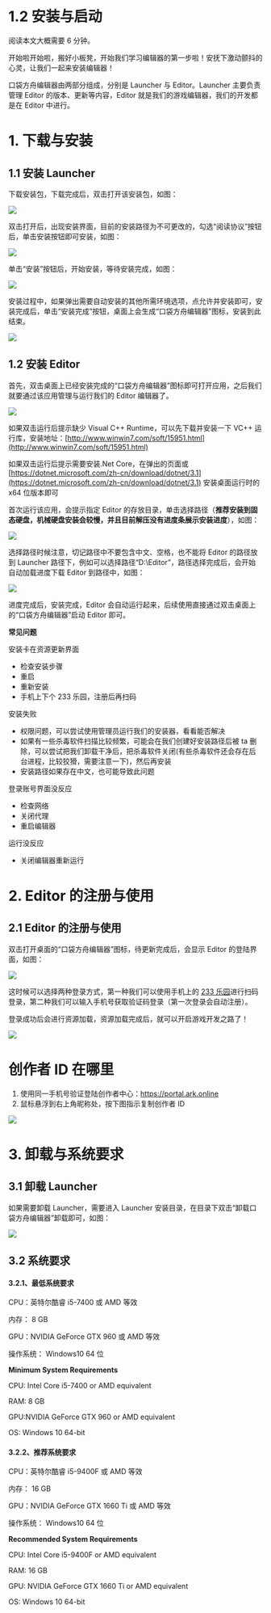 # 1.2 安装与启动

阅读本文大概需要 6 分钟。

开始啦开始啦，搬好小板凳，开始我们学习编辑器的第一步啦！安抚下激动颤抖的心灵，让我们一起来安装编辑器！

口袋方舟编辑器由两部分组成，分别是 Launcher 与 Editor。Launcher 主要负责管理 Editor 的版本、更新等内容，Editor 就是我们的游戏编辑器，我们的开发都是在 Editor 中进行。

# 1. 下载与安装

## 1.1 安装 Launcher

下载安装包，下载完成后，双击打开该安装包，如图：

![](https://wstatic-a1.233leyuan.com/productdocs/static/boxcnb0lkWXj1UGDa0GdA4zX8Lh.png)

双击打开后，出现安装界面，目前的安装路径为不可更改的，勾选“阅读协议”按钮后，单击安装按钮即可安装，如图：

![](https://wstatic-a1.233leyuan.com/productdocs/static/boxcnKL912raNmbx79FpTwNnbeM.png)

单击“安装”按钮后，开始安装，等待安装完成，如图：

![](https://wstatic-a1.233leyuan.com/productdocs/static/boxcnhqpkDdbJKEKGRSNU3KTrad.png)

安装过程中，如果弹出需要自动安装的其他所需环境选项，点允许并安装即可，安装完成后，单击“安装完成”按钮，桌面上会生成“口袋方舟编辑器”图标，安装到此结束。

![](https://wstatic-a1.233leyuan.com/productdocs/static/boxcn4JK4iqDxikVLmst5PMGSnO.png)

## 1.2 安装 Editor

首先，双击桌面上已经安装完成的“口袋方舟编辑器”图标即可打开应用，之后我们就要通过该应用管理与运行我们的 Editor 编辑器了。

![](https://wstatic-a1.233leyuan.com/productdocs/static/boxcnzKtl8MvwTRJdcM5qSq0P2e.png)

如果双击运行后提示缺少 Visual C++ Runtime，可以先下载并安装一下 VC++ 运行库，安装地址：[http://www.winwin7.com/soft/15951.html](http://www.winwin7.com/soft/15951.html)

如果双击运行后提示需要安装.Net Core，在弹出的页面或 [https://dotnet.microsoft.com/zh-cn/download/dotnet/3.1](https://dotnet.microsoft.com/zh-cn/download/dotnet/3.1) 安装桌面运行时的 x64 位版本即可

首次运行该应用，会提示指定 Editor 的存放目录，单击选择路径（<strong>推荐安装到固态硬盘</strong><strong>，机械硬盘安装会较慢，并且目前解压没有进度条展示安装进度</strong>），如图：

![](https://wstatic-a1.233leyuan.com/productdocs/static/boxcnByNqfJCCpSQ6y1WsREZk2d.png)

选择路径时候注意，切记路径中不要包含中文、空格，也不能将 Editor 的路径放到 Launcher 路径下，例如可以选择路径“D:\Editor”，路径选择完成后，会开始自动加载进度下载 Editor 到路径中，如图：

![](https://wstatic-a1.233leyuan.com/productdocs/static/boxcnOal7UqsyI3Rk1bvOMaYlqd.png)

进度完成后，安装完成，Editor 会自动运行起来，后续使用直接通过双击桌面上的“口袋方舟编辑器”启动 Editor 即可。

<strong>常见问题</strong>

安装卡在资源更新界面

- 检查安装步骤
- 重启
- 重新安装
- 手机上下个 233 乐园，注册后再扫码

安装失败

- 权限问题，可以尝试使用管理员运行我们的安装器，看看能否解决
- 如果有一些杀毒软件扫描比较频繁，可能会在我们创建好安装路径后被 ta 删除，可以尝试把我们卸载干净后，把杀毒软件关闭(有些杀毒软件还会存在后台进程，比较狡猾，需要注意一下)，然后再安装
- 安装路径如果存在中文，也可能导致此问题

登录账号界面没反应

- 检查网络
- 关闭代理
- 重启编辑器

运行没反应

- 关闭编辑器重新运行

# 2. Editor 的注册与使用

## 2.1 Editor 的注册与使用

双击打开桌面的“口袋方舟编辑器”图标，待更新完成后，会显示 Editor 的登陆界面，如图：

![](https://wstatic-a1.233leyuan.com/productdocs/static/boxcn5YniD8Moa910EmWhKUcU1g.png)

这时候可以选择两种登录方式，第一种我们可以使用手机上的 [233 乐园](https://www.233leyuan.com/)进行扫码登录，第二种我们可以输入手机号获取验证码登录（第一次登录会自动注册）。

登录成功后会进行资源加载，资源加载完成后，就可以开启游戏开发之路了！

![](https://wstatic-a1.233leyuan.com/productdocs/static/boxcnvw5CJ83xlki0AgCitgu4ic.png)

# 创作者 ID 在哪里

1. 使用同一手机号验证登陆创作者中心：https://portal.ark.online
2. 鼠标悬浮到右上角昵称处，按下图指示复制创作者 ID

![](https://wstatic-a1.233leyuan.com/productdocs/static/boxcnoo3cnNgm4jC0ktEEQ1EN8c.jpeg)

# 3. 卸载与系统要求

## 3.1 卸载 Launcher

如果需要卸载 Launcher，需要进入 Launcher 安装目录，在目录下双击“卸载口袋方舟编辑器”卸载即可，如图：

![](https://wstatic-a1.233leyuan.com/productdocs/static/boxcndhEDSTxc3ViRWibCQ0SZKf.png)

## 3.2 系统要求

#### 3.2.1、最低系统要求

CPU：英特尔酷睿 i5-7400 或 AMD 等效

内存： 8 GB

GPU：NVIDIA GeForce GTX 960 或 AMD 等效

操作系统： Windows10 64 位

<strong>Minimum System Requirements</strong>

CPU: Intel Core i5-7400 or AMD equivalent

RAM: 8 GB

GPU:NVIDIA GeForce GTX 960 or AMD equivalent

OS: Windows 10 64-bit

#### 3.2.2、推荐系统要求

CPU：英特尔酷睿 i5-9400F 或 AMD 等效

内存： 16 GB

GPU：NVIDIA GeForce GTX 1660 Ti  或 AMD 等效

操作系统： Windows10 64 位

<strong>Recommended System Requirements</strong>

CPU: Intel Core i5-9400F or AMD equivalent

RAM: 16 GB

GPU: NVIDIA GeForce GTX 1660 Ti or AMD equivalent

OS: Windows 10 64-bit

#
